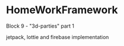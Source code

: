 # HomeWorkFramework

Block 9 - "3d-parties" part 1  

jetpack, lottie and firebase implementation


